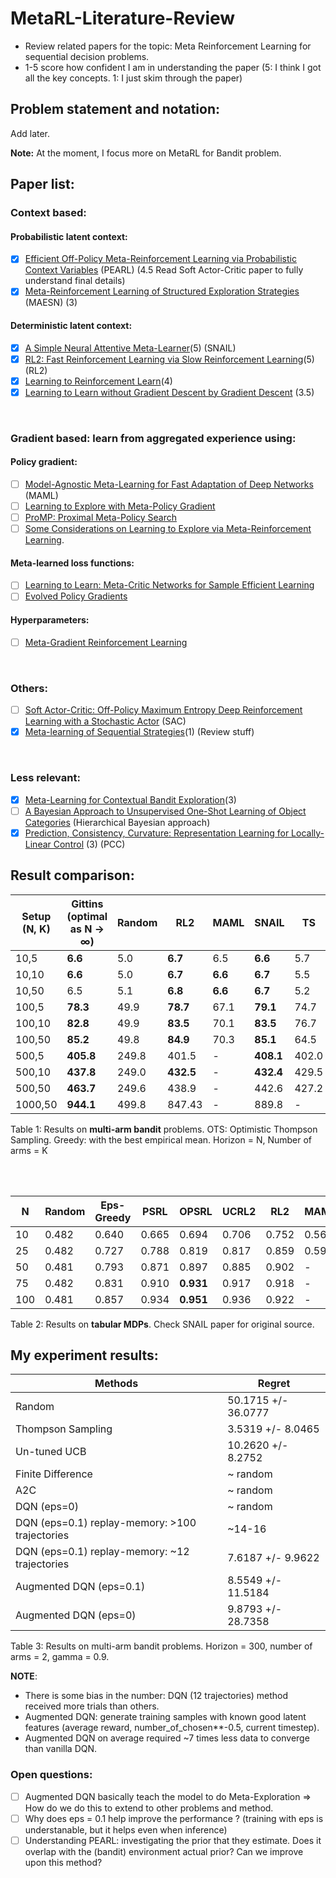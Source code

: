 # MetaRL-Literature-Review
- Review related papers for the topic: Meta Reinforcement Learning for sequential decision problems.
- 1-5 score how confident I am in understanding the paper (5: I think I got all the key concepts. 1: I just skim through the paper)


## Problem statement and notation:
Add later.

**Note:** At the moment, I focus more on MetaRL for Bandit problem.

## Paper list:

### Context based:
#### Probabilistic latent context:
- [x] [Efficient Off-Policy Meta-Reinforcement Learning via Probabilistic Context Variables](https://arxiv.org/pdf/1903.08254.pdf) (PEARL) (4.5 Read Soft Actor-Critic paper to fully understand final details)
- [x] [Meta-Reinforcement Learning of Structured Exploration Strategies](https://arxiv.org/pdf/1802.07245.pdf) (MAESN) (3)
#### Deterministic latent context:
- [x] [A Simple Neural Attentive Meta-Learner](https://arxiv.org/pdf/1707.03141.pdf)(5) (SNAIL)
- [x] [RL2: Fast Reinforcement Learning via Slow Reinforcement Learning](https://arxiv.org/pdf/1611.02779.pdf)(5) (RL2)
- [x] [Learning to Reinforcement Learn](http://www.gatsby.ucl.ac.uk/~ucgtcbl/papers/WangEtAl2016.pdf)(4)
- [x] [Learning to Learn without Gradient Descent by Gradient Descent](http://proceedings.mlr.press/v70/chen17e/chen17e.pdf) (3.5)
<br>

### Gradient based: learn from aggregated experience using:
#### Policy gradient:
- [ ] [Model-Agnostic Meta-Learning for Fast Adaptation of Deep Networks](https://arxiv.org/pdf/1703.03400.pdf) (MAML)
- [ ] [Learning to Explore with Meta-Policy Gradient](https://arxiv.org/abs/1803.05044)
- [ ] [ProMP: Proximal Meta-Policy Search](https://arxiv.org/abs/1810.06784)
- [ ] [Some Considerations on Learning to Explore via Meta-Reinforcement Learning](https://arxiv.org/abs/1803.01118).
#### Meta-learned loss functions:
- [ ] [Learning to Learn: Meta-Critic Networks for Sample Efficient Learning](https://arxiv.org/abs/1706.09529)
- [ ] [Evolved Policy Gradients](https://arxiv.org/abs/1802.04821)
#### Hyperparameters:
- [ ] [Meta-Gradient Reinforcement Learning](https://arxiv.org/abs/1805.09801)
<br>

### Others:
- [ ] [Soft Actor-Critic: Off-Policy Maximum Entropy Deep Reinforcement Learning with a Stochastic Actor](https://arxiv.org/pdf/1801.01290.pdf) (SAC)
- [x] [Meta-learning of Sequential Strategies](https://arxiv.org/pdf/1905.03030.pdf)(1) (Review stuff)
<br>

### Less relevant:
- [x] [Meta-Learning for Contextual Bandit Exploration](https://arxiv.org/pdf/1901.08159.pdf)(3)
- [ ] [A Bayesian Approach to Unsupervised One-Shot Learning of Object Categories](http://vision.stanford.edu/documents/Fei-Fei_ICCV03.pdf) (Hierarchical Bayesian approach)
- [x] [Prediction, Consistency, Curvature: Representation Learning for Locally-Linear Control](https://arxiv.org/pdf/1909.01506.pdf) (3) (PCC)

## Result comparison:

| Setup (N, K) | Gittins (optimal as N → ∞) | Random | RL2        | MAML     | SNAIL     | TS    | OTS   | Tuned-UCB | Eps-Greedy | Greedy |
|--------------|----------------------------|--------|------------|----------|-----------|-------|-------|-----------|------------|--------|
| 10,5         | **6.6**                    | 5.0    | **6.7**    | 6.5      | **6.6**   | 5.7   | 6.5   | 6.7       | 6.6        | 6.6    |
| 10,10        | **6.6**                    | 5.0    | **6.7**    | **6.6**  | **6.7**   | 5.5   | 6.2   | 6.7       | 6.6        | 6.6    |
| 10,50        | 6.5                        | 5.1    | **6.8**    | **6.6**  | **6.7**   | 5.2   | 5.5   | 6.6       | 6.5        | 6.5    |
| 100,5        | **78.3**                   | 49.9   | **78.7**   | 67.1     | **79.1**  | 74.7  | 77.9  | 78.0      | 75.4       | 74.8   |
| 100,10       | **82.8**                   | 49.9   | **83.5**   | 70.1     | **83.5**  | 76.7  | 81.4  | 82.4      | 77.4       | 77.1   |
| 100,50       | **85.2**                   | 49.8   | **84.9**   | 70.3     | **85.1**  | 64.5  | 67.7  | 84.3      | 78.3       | 78.0   |
| 500,5        | **405.8**                  | 249.8  |   401.5    | -        | **408.1** | 402.0 | 406.7 | 405.8     | 388.2      | 380.6  |
| 500,10       | **437.8**                  | 249.0  | **432.5**  | -        | **432.4** | 429.5 | 438.9 | 437.1     | 408.0      | 395.0  |
| 500,50       | **463.7**                  | 249.6  |   438.9    | -        | 442.6     | 427.2 | 437.6 | 457.6     | 413.6      | 402.8  |
| 1000,50      | **944.1**                  | 499.8  |   847.43   | -        | 889.8     | -     | -     | -         | -          | -      |

Table 1:  Results on **multi-arm bandit** problems. OTS: Optimistic Thompson Sampling. Greedy: with the best empirical mean. Horizon = N, Number of arms = K

<br>
<br>

| N   | Random | Eps-Greedy | PSRL  | OPSRL     | UCRL2 | RL2   | MAML  | SNAIL |
|-----|--------|------------|-------|-----------|-------|-------|-------|-------|
| 10  | 0.482  | 0.640      | 0.665 | 0.694     | 0.706 | 0.752 | 0.563 | **0.766** |
| 25  | 0.482  | 0.727      | 0.788 | 0.819     | 0.817 | 0.859 | 0.591 | **0.862** |
| 50  | 0.481  | 0.793      | 0.871 | 0.897     | 0.885 | 0.902 | -     | **0.908** |
| 75  | 0.482  | 0.831      | 0.910 | **0.931** | 0.917 | 0.918 | -     | **0.930** |
| 100 | 0.481  | 0.857      | 0.934 | **0.951** | 0.936 | 0.922 | -     | 0.941 |

Table 2:  Results on **tabular MDPs**. Check SNAIL paper for original source.

## My experiment results:

| Methods                                   | Regret              |
|-------------------------------------------|---------------------|
| Random                                    | 50.1715 +/- 36.0777 |
| Thompson Sampling                         | 3.5319 +/- 8.0465   |
| Un-tuned UCB                              | 10.2620 +/- 8.2752  |
| Finite Difference                         | ~ random            |
| A2C                                       | ~ random            |
| DQN (eps=0)                               | ~ random            |
| DQN (eps=0.1) replay-memory: >100 trajectories | ~14-16              |
| DQN (eps=0.1) replay-memory: ~12 trajectories | 7.6187 +/- 9.9622   |
| Augmented DQN (eps=0.1)                   | 8.5549 +/- 11.5184  |
| Augmented DQN (eps=0)                     | 9.8793 +/- 28.7358  |

Table 3: Results on multi-arm bandit problems. Horizon = 300, number of arms = 2, gamma = 0.9.

**NOTE**: 
- There is some bias in the number: DQN (12 trajectories) method received more trials than others.
- Augmented DQN: generate training samples with known good latent features (average reward, number_of_chosen**-0.5, current timestep).
- Augmented DQN on average required ~7 times less data to converge than vanilla DQN.

### Open questions:
- [ ] Augmented DQN basically teach the model to do Meta-Exploration => How do we do this to extend to other problems and method.
- [ ] Why does eps = 0.1 help improve the performance ? (training with eps is understanable, but it helps even when inference)
- [ ] Understanding PEARL: investigating the prior that they estimate. Does it overlap with the (bandit) environment actual prior? Can we improve upon this method?
